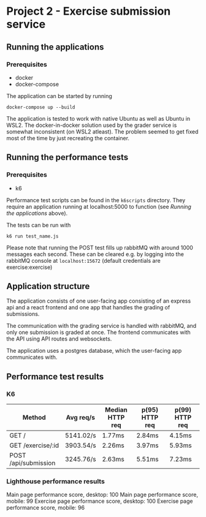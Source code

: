 # Project 2 - Exercise submission service

## Running the applications
### Prerequisites 
* docker
* docker-compose

The application can be started by running
```
docker-compose up --build
```

The application is tested to work with native Ubuntu as well as Ubuntu in WSL2. The docker-in-docker solution used by the grader service is somewhat inconsistent (on WSL2 atleast). The problem seemed to get fixed most of the time by just recreating the container.

## Running the performance tests
### Prerequisites
* k6

Performance test scripts can be found in the `k6scripts` directory.
They require an application running at localhost:5000 to function (see *Running the applications* above).

The tests can be run with
```
k6 run test_name.js
```

Please note that running the POST test fills up rabbitMQ with around 1000 messages each second. These can be cleared e.g. by logging into the rabbitMQ console at `localhost:15672` (default credentials are exercise:exercise)


## Application structure
The application consists of one user-facing app consisting of an express api and a react frontend and one app that handles the grading of submissions.

The communication with the grading service is handled with rabbitMQ, and only one submission is graded at once. The frontend communicates with the API using API routes and websockets.

The application uses a postgres database, which the user-facing app communicates with.

## Performance test results

### K6
| Method                | Avg req/s | Median HTTP req | p(95) HTTP req | p(99) HTTP req |
| --------------------- | --------- | --------------- | -------------- | -------------- |
| GET /                 | 5141.02/s | 1.77ms          | 2.84ms         | 4.15ms         |
| GET /exercise/:id     | 3903.54/s | 2.26ms          | 3.97ms         | 5.93ms         |
| POST /api/submission  | 3245.76/s | 2.63ms          | 5.51ms         | 7.23ms         |

### Lighthouse performance results

Main page performance score, desktop: 100
Main page performance score, mobile: 99 
Exercise page performance score, desktop: 100
Exercise page performance score, mobile: 96 
